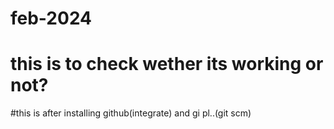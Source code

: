 # feb-2024

# this is to check wether its working or not?
#this is after installing github(integrate) and gi pl..(git scm)
